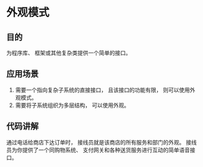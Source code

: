 # 外观模式


## 目的
为程序库、 框架或其他复杂类提供一个简单的接口。

## 应用场景
1. 需要一个指向复杂子系统的直接接口， 且该接口的功能有限， 则可以使用外观模式。
2. 需要将子系统组织为多层结构， 可以使用外观。

## 代码讲解
通过电话给商店下达订单时， 接线员就是该商店的所有服务和部门的外观。 接线员为你提供了一个同购物系统、 支付网关和各种送货服务进行互动的简单语音接口。
